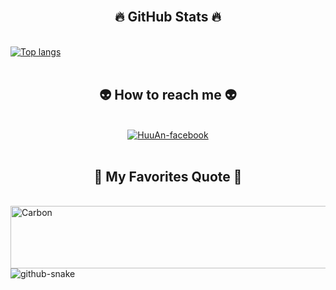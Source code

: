<!-- https://simpleicons.org/ -->
<!--
<h2 align="center">🛠 Technologies and Tools 🛠</h2>
<br>

<span><img src="https://img.shields.io/badge/JavaScript-282C34?logo=javascript&logoColor=F7DF1E" alt="JavaScript logo" title="JavaScript" height="25" /></span>
&nbsp;
<span><img src="https://img.shields.io/badge/C++-282C34?logo=cplusplus&logoColor=00599C" alt="C++ logo" title="C++" height="25" /></span>
&nbsp;
<span><img src="https://img.shields.io/badge/-282C34?logo=c&logoColor=A8B9CC" alt="C" title="C" height="25" /></span>
&nbsp;
<span><img src="https://img.shields.io/badge/Spring Boot-282C34?logo=spring&logoColor=6DB33F" alt="Spring Boot" title="Spring Boot" height="25" /></span>
&nbsp;
<span><img src="https://img.shields.io/badge/ReactJS-282C34?logo=react&logoColor=61DAFB" alt="ReactJS logo" title="ReactJS" height="25" /></span>
&nbsp;
<span><img src="https://img.shields.io/badge/Python-282C34?logo=python&logoColor=3666AB" alt="Python logo" title="Python" height="25" /></span>
&nbsp;
<span><img src="https://img.shields.io/badge/HTML-282C34?logo=html5&logoColor=E34F26" alt="HTML logo" title="HTML5" height="25" /></span>
&nbsp;
<span><img src="https://img.shields.io/badge/CSS-282C34?logo=css3&logoColor=1572B6" alt="CSS logo" title="CSS3" height="25" /></span>
&nbsp;
<span><img src="https://img.shields.io/badge/SQL-282C34?logo=mysql&logoColor=4479A1" alt="SQL logo" title="SQL" height="25" /></span>
&nbsp;
<span><img src="https://img.shields.io/badge/Kotlin-282C34?logo=kotlin&logoColor=7F52FF" alt="Kotlin logo" title="Kotlin" height="25" /></span>
&nbsp;
<span><img src="https://img.shields.io/badge/git-282C34?logo=git&logoColor=F05032" alt="git logo" title="git" height="25" /></span>
&nbsp;
<span><img src="https://img.shields.io/badge/VS%20Code-282C34?logo=visual-studio-code&logoColor=007ACC" alt="Visual Studio Code logo" title="Visual Studio Code" height="25" /></span>
&nbsp; 
-->
<br>
<h2 align="center">🔥 GitHub Stats 🔥</h2>

<br>
<div>
  <a href="#" title="Thanhh Baek">
    <img alt="Top langs" src="https://github-readme-stats.vercel.app/api/top-langs/?username=NeoCyber05&layout=compact&&langs_count=10&theme=highcontrast"/>
  </a>

</div>

<br>
<h2 align="center">👽 How to reach me 👽</h2>
<br>
<!-- https://icons8.com -->
<div align="center">
  
  <a href="https://www.facebook.com/bach.nguyenthanh.94.hls" target="blank">
    <img src="https://img.icons8.com/bubbles/100/000000/facebook-new.png" alt="HuuAn-facebook" />
  </a>
<!--   <a href="https://www.linkedin.com/in/an-trinh-huu-86791732b/" target="blank">
    <img src="https://img.icons8.com/bubbles/100/000000/linkedin.png" alt="HuuAn-linkedin" />
  </a> -->
<!--   <a href="https://www.instagram.com/_thuan_231/" target="blank">
    <img src="https://img.icons8.com/bubbles/100/000000/instagram.png" alt="HuuAn-instagram" />
  </a> -->
<!--   <a href="https://x.com/huuan2301" target="top">
    <img src="https://img.icons8.com/?size=100&id=I02TdaPxbwRz&format=png&color=000000" alt="HuuAn-X" />
  </a>
  <a href="mailto:trinhhuuan37@gmail.com" target="top">
    <img src="https://img.icons8.com/bubbles/100/000000/apple-mail.png" alt="HuuAn-email" />
  </a> -->
</div>

<br>
<h2 align="center">📑 My Favorites Quote 📑</h2>
<br>
<a href="#" target="_blank">
  <img src="svg/huuandev-quotes.svg" width="1000" height="100" alt="Carbon" />
</a>








<picture>
  <source media="(prefers-color-scheme: dark)" srcset="https://raw.githubusercontent.com/tobiasmeyhoefer/tobiasmeyhoefer/output/github-snake-dark.svg" />
  <source media="(prefers-color-scheme: light)" srcset="https://raw.githubusercontent.com/tobiasmeyhoefer/tobiasmeyhoefer/output/github-snake.svg" />
  <img alt="github-snake" src="https://raw.githubusercontent.com/tobiasmeyhoefer/tobiasmeyhoefer/output/github-snake.svg" />
</picture>
